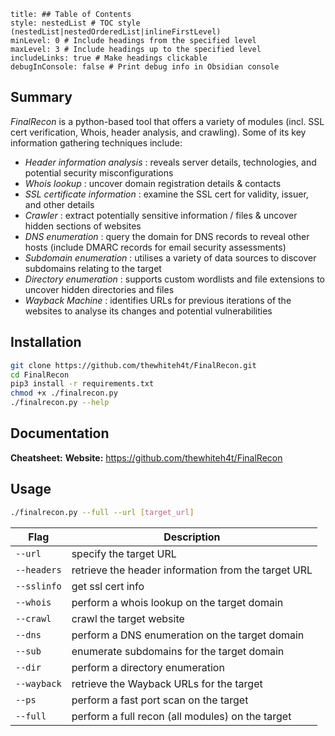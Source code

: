 ```table-of-contents
title: ## Table of Contents
style: nestedList # TOC style (nestedList|nestedOrderedList|inlineFirstLevel)
minLevel: 0 # Include headings from the specified level
maxLevel: 3 # Include headings up to the specified level
includeLinks: true # Make headings clickable
debugInConsole: false # Print debug info in Obsidian console
```

## Summary
*FinalRecon* is a python-based tool that offers a variety of modules (incl. SSL cert verification, Whois, header analysis, and crawling). Some of its key information gathering techniques include:
- *Header information analysis* : reveals server details, technologies, and potential security misconfigurations
- *Whois lookup* : uncover domain registration details & contacts
- *SSL certificate information* : examine the SSL cert for validity, issuer, and other details
- *Crawler* : extract potentially sensitive information / files & uncover hidden sections of websites
- *DNS enumeration* : query the domain for DNS records to reveal other hosts (include DMARC records for email security assessments)
- *Subdomain enumeration* : utilises a variety of data sources to discover subdomains relating to the target
- *Directory enumeration* : supports custom wordlists and file extensions to uncover hidden directories and files
- *Wayback Machine* : identifies URLs for previous iterations of the websites to analyse its changes and potential vulnerabilities

## Installation
```sh
git clone https://github.com/thewhiteh4t/FinalRecon.git
cd FinalRecon
pip3 install -r requirements.txt
chmod +x ./finalrecon.py
./finalrecon.py --help
```

## Documentation
**Cheatsheet:** 
**Website:** https://github.com/thewhiteh4t/FinalRecon
## Usage
```sh
./finalrecon.py --full --url [target_url]
```

| Flag        | Description                                         |
| ----------- | --------------------------------------------------- |
| `--url`     | specify the target URL                              |
| `--headers` | retrieve the header information from the target URL |
| `--sslinfo` | get ssl cert info                                   |
| `--whois`   | perform a whois lookup on the target domain         |
| `--crawl`   | crawl the target website                            |
| `--dns`     | perform a DNS enumeration on the target domain      |
| `--sub`     | enumerate subdomains for the target domain          |
| `--dir`     | perform a directory enumeration                     |
| `--wayback` | retrieve the Wayback URLs for the target            |
| `--ps`      | perform a fast port scan on the target              |
| `--full`    | perform a full recon (all modules) on the target    |